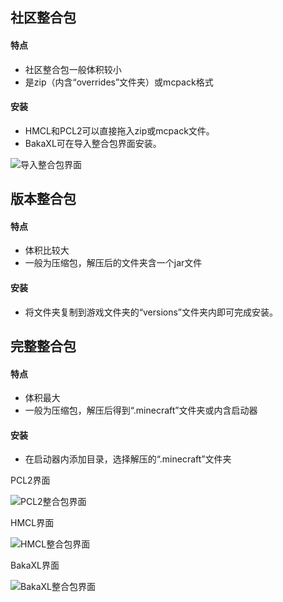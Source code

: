 ## 社区整合包

#### 特点

- 社区整合包一般体积较小
- 是zip（内含“overrides”文件夹）或mcpack格式

#### 安装

- HMCL和PCL2可以直接拖入zip或mcpack文件。
- BakaXL可在导入整合包界面安装。

![导入整合包界面](https://pic.imgdb.cn/item/6725c8a8d29ded1a8c67eced.png)

## 版本整合包

#### 特点

- 体积比较大
- 一般为压缩包，解压后的文件夹含一个jar文件

#### 安装

- 将文件夹复制到游戏文件夹的“versions”文件夹内即可完成安装。

## 完整整合包

#### 特点

- 体积最大
- 一般为压缩包，解压后得到“.minecraft”文件夹或内含启动器

#### 安装

- 在启动器内添加目录，选择解压的“.minecraft”文件夹

PCL2界面

![PCL2整合包界面](https://pic.imgdb.cn/item/6725c853d29ded1a8c67b188.png)

HMCL界面

![HMCL整合包界面](https://pic.imgdb.cn/item/6725c7fbd29ded1a8c676f5e.png)

BakaXL界面

![BakaXL整合包界面](https://pic.imgdb.cn/item/6725c6e6d29ded1a8c669595.png)